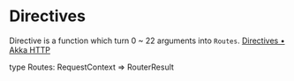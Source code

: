 # Directives

Directive is a function which turn 0 ~ 22 arguments into `Routes`.
[Directives • Akka HTTP](https://doc.akka.io/docs/akka-http/current/routing-dsl/directives/index.html)

type Routes: RequestContext => RouterResult




